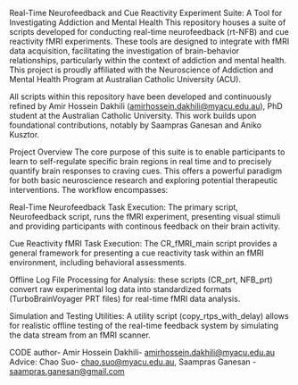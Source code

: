 Real-Time Neurofeedback and Cue Reactivity Experiment Suite: A Tool for Investigating Addiction and Mental Health
This repository houses a suite of scripts developed for conducting real-time neurofeedback (rt-NFB) and cue reactivity fMRI experiments. These tools are designed to integrate with fMRI data acquisition, facilitating the investigation of brain-behavior relationships, particularly within the context of addiction and mental health. This project is proudly affiliated with the Neuroscience of Addiction and Mental Health Program at Australian Catholic University (ACU).

All scripts within this repository have been developed and continuously refined by Amir Hossein Dakhili (amirhossein.dakhili@myacu.edu.au), PhD student at the Australian Catholic University. This work builds upon foundational contributions, notably by Saampras Ganesan and Aniko Kusztor.

Project Overview
The core purpose of this suite is to enable participants to learn to self-regulate specific brain regions in real time and to precisely quantify brain responses to craving cues. This offers a powerful paradigm for both basic neuroscience research and exploring potential therapeutic interventions. The workflow encompasses:

Real-Time Neurofeedback Task Execution: The primary script, Neurofeedback script, runs the fMRI experiment, presenting visual stimuli and providing participants with continous feedback on their brain activity.

Cue Reactivity fMRI Task Execution: The CR_fMRI_main script provides a general framework for presenting a cue reactivity task within an fMRI environment, including behavioral assessments.

Offline Log File Processing for Analysis: these scripts (CR_prt, NFB_prt) convert raw experimental log data into standardized formats (TurboBrainVoyager PRT files) for real-time fMRI data analysis.

Simulation and Testing Utilities: A utility script (copy_rtps_with_delay) allows for realistic offline testing of the real-time feedback system by simulating the data stream from an fMRI scanner.

CODE author- Amir Hossein Dakhili- amirhossein.dakhili@myacu.edu.au
Advice: Chao Suo- chao.suo@myacu.edu.au, Saampras Ganesan - saampras.ganesan@gmail.com

